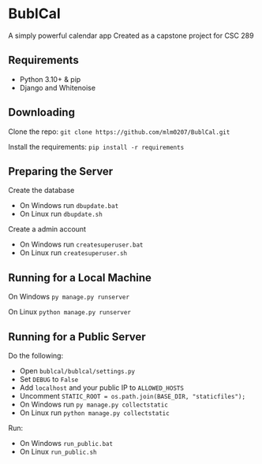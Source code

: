 # BublCal
A simply powerful calendar app
Created as a capstone project for CSC 289

## Requirements
- Python 3.10+ & pip
- Django and Whitenoise

## Downloading
Clone the repo:
`git clone https://github.com/mlm0207/BublCal.git`

Install the requirements:
`pip install -r requirements`

## Preparing the Server
Create the database
- On Windows run `dbupdate.bat`
- On Linux run `dbupdate.sh`

Create a admin account
- On Windows run `createsuperuser.bat`
- On Linux run `createsuperuser.sh`

## Running for a Local Machine
On Windows
`py manage.py runserver`

On Linux
`python manage.py runserver`

## Running for a Public Server
Do the following:
- Open `bublcal/bublcal/settings.py`
- Set `DEBUG` to `False`
- Add `localhost` and your public IP to `ALLOWED_HOSTS`
- Uncomment `STATIC_ROOT = os.path.join(BASE_DIR, "staticfiles");`
- On Windows run `py manage.py collectstatic`
- On Linux run `python manage.py collectstatic`

Run:
- On Windows `run_public.bat`
- On Linux `run_public.sh`
